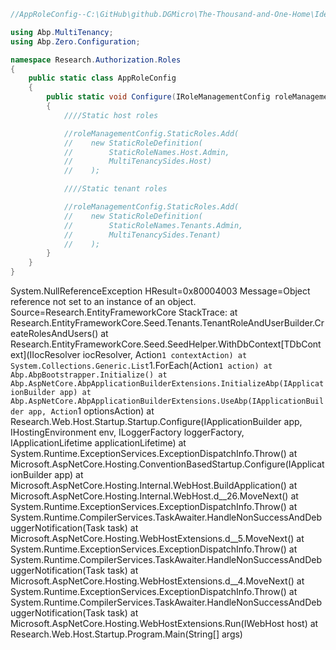 



```csharp
//AppRoleConfig--C:\GitHub\github.DGMicro\The-Thousand-and-One-Home\IdentityServerDemo\IdentityServerDemo\src\Research.Core\Authorization\Roles\AppRoleConfig

using Abp.MultiTenancy;
using Abp.Zero.Configuration;

namespace Research.Authorization.Roles
{
    public static class AppRoleConfig
    {
        public static void Configure(IRoleManagementConfig roleManagementConfig)
        {
            ////Static host roles

            //roleManagementConfig.StaticRoles.Add(
            //    new StaticRoleDefinition(
            //        StaticRoleNames.Host.Admin,
            //        MultiTenancySides.Host)
            //    );

            ////Static tenant roles

            //roleManagementConfig.StaticRoles.Add(
            //    new StaticRoleDefinition(
            //        StaticRoleNames.Tenants.Admin,
            //        MultiTenancySides.Tenant)
            //    );
        }
    }
}

```





System.NullReferenceException
  HResult=0x80004003
  Message=Object reference not set to an instance of an object.
  Source=Research.EntityFrameworkCore
  StackTrace:
   at Research.EntityFrameworkCore.Seed.Tenants.TenantRoleAndUserBuilder.CreateRolesAndUsers()
   at Research.EntityFrameworkCore.Seed.SeedHelper.WithDbContext[TDbContext](IIocResolver iocResolver, Action`1 contextAction)
   at System.Collections.Generic.List`1.ForEach(Action`1 action)
   at Abp.AbpBootstrapper.Initialize()
   at Abp.AspNetCore.AbpApplicationBuilderExtensions.InitializeAbp(IApplicationBuilder app)
   at Abp.AspNetCore.AbpApplicationBuilderExtensions.UseAbp(IApplicationBuilder app, Action`1 optionsAction)
   at Research.Web.Host.Startup.Startup.Configure(IApplicationBuilder app, IHostingEnvironment env, ILoggerFactory loggerFactory, IApplicationLifetime applicationLifetime)
   at System.Runtime.ExceptionServices.ExceptionDispatchInfo.Throw()
   at Microsoft.AspNetCore.Hosting.ConventionBasedStartup.Configure(IApplicationBuilder app)
   at Microsoft.AspNetCore.Hosting.Internal.WebHost.BuildApplication()
   at Microsoft.AspNetCore.Hosting.Internal.WebHost.<StartAsync>d__26.MoveNext()
   at System.Runtime.ExceptionServices.ExceptionDispatchInfo.Throw()
   at System.Runtime.CompilerServices.TaskAwaiter.HandleNonSuccessAndDebuggerNotification(Task task)
   at Microsoft.AspNetCore.Hosting.WebHostExtensions.<RunAsync>d__5.MoveNext()
   at System.Runtime.ExceptionServices.ExceptionDispatchInfo.Throw()
   at System.Runtime.CompilerServices.TaskAwaiter.HandleNonSuccessAndDebuggerNotification(Task task)
   at Microsoft.AspNetCore.Hosting.WebHostExtensions.<RunAsync>d__4.MoveNext()
   at System.Runtime.ExceptionServices.ExceptionDispatchInfo.Throw()
   at System.Runtime.CompilerServices.TaskAwaiter.HandleNonSuccessAndDebuggerNotification(Task task)
   at Microsoft.AspNetCore.Hosting.WebHostExtensions.Run(IWebHost host)
   at Research.Web.Host.Startup.Program.Main(String[] args)